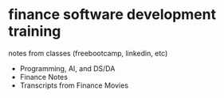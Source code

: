 # finance software development training
notes from classes (freebootcamp, linkedin, etc)
- Programming, AI, and DS/DA
- Finance Notes
- Transcripts from Finance Movies

